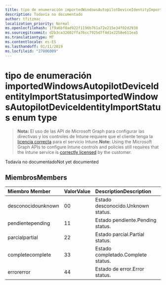 ```yaml
---
title: tipo de enumeración importedWindowsAutopilotDeviceIdentityImportStatus
description: Todavía no documentado
author: tfitzmac
localization_priority: Normal
ms.openlocfilehash: 1f9a6bf0ad922f1196b761a72e215e34f02d2930
ms.sourcegitcommit: d2b3ca32602ffa76cc7925d7f4d1e2258e611ea5
ms.translationtype: MT
ms.contentlocale: es-ES
ms.lasthandoff: 01/11/2019
ms.locfileid: "27806009"
---
```

# <a name="importedwindowsautopilotdeviceidentityimportstatus-enum-type"></a><span data-ttu-id="957f6-103">tipo de enumeración importedWindowsAutopilotDeviceIdentityImportStatus</span><span class="sxs-lookup"><span data-stu-id="957f6-103">importedWindowsAutopilotDeviceIdentityImportStatus enum type</span></span>

> <span data-ttu-id="957f6-104">**Nota:** El uso de las API de Microsoft Graph para configurar las directivas y los controles de Intune requiere que el cliente tenga la [licencia correcta](https://go.microsoft.com/fwlink/?linkid=839381) para el servicio Intune.</span><span class="sxs-lookup"><span data-stu-id="957f6-104">**Note:** Using the Microsoft Graph APIs to configure Intune controls and policies still requires that the Intune service is [correctly licensed](https://go.microsoft.com/fwlink/?linkid=839381) by the customer.</span></span>

<span data-ttu-id="957f6-105">Todavía no documentado</span><span class="sxs-lookup"><span data-stu-id="957f6-105">Not yet documented</span></span>
## <a name="members"></a><span data-ttu-id="957f6-106">Miembros</span><span class="sxs-lookup"><span data-stu-id="957f6-106">Members</span></span>
|<span data-ttu-id="957f6-107">Miembro	</span><span class="sxs-lookup"><span data-stu-id="957f6-107">Member</span></span>|<span data-ttu-id="957f6-108">Valor</span><span class="sxs-lookup"><span data-stu-id="957f6-108">Value</span></span>|<span data-ttu-id="957f6-109">Description</span><span class="sxs-lookup"><span data-stu-id="957f6-109">Description</span></span>|
|:---|:---|:---|
|<span data-ttu-id="957f6-110">desconocido</span><span class="sxs-lookup"><span data-stu-id="957f6-110">unknown</span></span>|<span data-ttu-id="957f6-111">0</span><span class="sxs-lookup"><span data-stu-id="957f6-111">0</span></span>|<span data-ttu-id="957f6-112">Estado desconocido.</span><span class="sxs-lookup"><span data-stu-id="957f6-112">Unknown status.</span></span>|
|<span data-ttu-id="957f6-113">pendiente</span><span class="sxs-lookup"><span data-stu-id="957f6-113">pending</span></span>|<span data-ttu-id="957f6-114">1</span><span class="sxs-lookup"><span data-stu-id="957f6-114">1</span></span>|<span data-ttu-id="957f6-115">Estado pendiente.</span><span class="sxs-lookup"><span data-stu-id="957f6-115">Pending status.</span></span>|
|<span data-ttu-id="957f6-116">parcial</span><span class="sxs-lookup"><span data-stu-id="957f6-116">partial</span></span>|<span data-ttu-id="957f6-117">2</span><span class="sxs-lookup"><span data-stu-id="957f6-117">2</span></span>|<span data-ttu-id="957f6-118">Estado parcial.</span><span class="sxs-lookup"><span data-stu-id="957f6-118">Partial status.</span></span>|
|<span data-ttu-id="957f6-119">complete</span><span class="sxs-lookup"><span data-stu-id="957f6-119">complete</span></span>|<span data-ttu-id="957f6-120">3</span><span class="sxs-lookup"><span data-stu-id="957f6-120">3</span></span>|<span data-ttu-id="957f6-121">Estado completado.</span><span class="sxs-lookup"><span data-stu-id="957f6-121">Complete status.</span></span>|
|<span data-ttu-id="957f6-122">error</span><span class="sxs-lookup"><span data-stu-id="957f6-122">error</span></span>|<span data-ttu-id="957f6-123">4</span><span class="sxs-lookup"><span data-stu-id="957f6-123">4</span></span>|<span data-ttu-id="957f6-124">Estado de error.</span><span class="sxs-lookup"><span data-stu-id="957f6-124">Error status.</span></span>|




